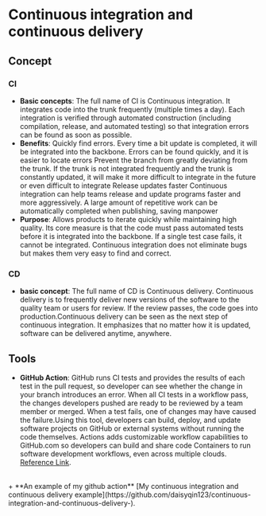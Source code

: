# Continuous integration and continuous delivery
## Concept
### CI
+ **Basic concepts**:
The full name of CI is Continuous integration. It integrates code into the trunk frequently (multiple times a day).
Each integration is verified through automated construction (including compilation, release, and automated testing) so that integration errors can be found as soon as possible.
+ **Benefits**:
Quickly find errors. Every time a bit update is completed, it will be integrated into the backbone. Errors can be found quickly, and it is easier to locate errors
Prevent the branch from greatly deviating from the trunk. If the trunk is not integrated frequently and the trunk is constantly updated, it will make it more difficult to integrate in the future or even difficult to integrate
Release updates faster Continuous integration can help teams release and update programs faster and more aggressively. A large amount of repetitive work can be automatically completed when publishing, saving manpower
+ **Purpose**:
Allows products to iterate quickly while maintaining high quality. Its core measure is that the code must pass automated tests before it is integrated into the backbone. If a single test case fails, it cannot be integrated. Continuous integration does not eliminate bugs but makes them very easy to find and correct.
### CD
+ **basic concept**:
The full name of CD is Continuous delivery. Continuous delivery is to frequently deliver new versions of the software to the quality team or users for review. If the review passes, the code goes into production.Continuous delivery can be seen as the next step of continuous integration. It emphasizes that no matter how it is updated, software can be delivered anytime, anywhere.

## Tools
+ **GitHub Action**:
GitHub runs  CI tests and provides the results of each test in the pull request, so developer can see whether the change in your branch introduces an error. When all CI tests in a workflow pass, the changes developers pushed are ready to be reviewed by a team member or merged. When a test fails, one of changes may have caused the failure.Using this tool, developers can build, deploy, and update software projects on GitHub or external systems without running the code themselves. Actions adds customizable workflow capabilities to GitHub.com so developers can build and share code Containers to run software development workflows, even across multiple clouds.
[Reference Link](https://docs.github.com/en/actions/automating-builds-and-tests/about-continuous-integration).
<br>
+ **An example of my github action** [My continuous integration and continuous delivery example](https://github.com/daisyqin123/continuous-integration-and-continuous-delivery-).

